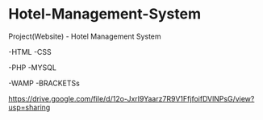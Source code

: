 # Hotel-Management-System
Project(Website) - Hotel Management System

-HTML -CSS 

-PHP -MYSQL

-WAMP -BRACKETSs

https://drive.google.com/file/d/12o-JxrI9Yaarz7R9V1FfjfoifDVlNPsG/view?usp=sharing
